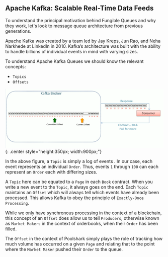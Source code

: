 ## Apache Kafka: Scalable Real-Time Data Feeds

To understand the principal motivation behind Fungible Queues and why they work, let's look to message queue architecture from previous generations.

Apache Kafka was created by a team led by Jay Kreps, Jun Rao, and Neha Narkhede at LinkedIn in 2010. Kafka’s architecture was built with the ability to handle billions of individual events in mind with varying sizes.

To understand Apache Kafka Queues we should know the relevant concepts:

- `Topics`
- `Offsets`

![Screenshot](offset.png){: .center style="height:350px; width:900px;"}

In the above figure, a `Topic` is simply a log of events . In our case, each event represents an individual `Order`. Thus, events `1` through `100` can each represent an `Order` each with differing sizes.

A `Topic` here can be equated to a `Page` in each `Book` contract. When you write a new event to the `Topic`, it always goes on the end. Each `Topic` maintains an `Offset` which will always tell which events have already been processed. This allows Kafka to obey the principle of `Exactly-Once Processing`. 

While we only have synchronous processing in the context of a blockchain, this concept of an `Offset` does allow us to tell `Producers`, otherwise known as `Market Makers` in the context of orderbooks, when their `Order` has been filled.

The `Offset` in the context of Poolshark simply plays the role of tracking how much volume has occurred on a given `Page` and relating that to the point where the `Market Maker` pushed their `Order` to the queue.

<br/>
<br/>
<br/>
